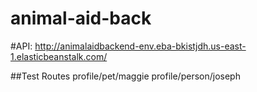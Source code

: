# animal-aid-back
#API: http://animalaidbackend-env.eba-bkistjdh.us-east-1.elasticbeanstalk.com/

##Test Routes
profile/pet/maggie
profile/person/joseph
